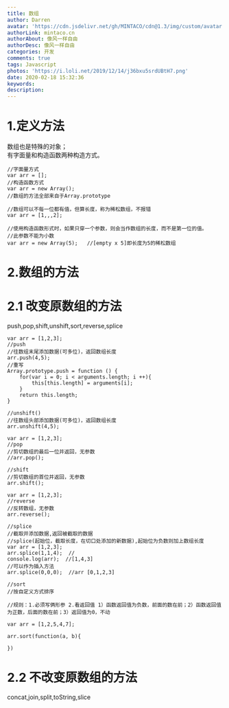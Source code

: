 ```yaml
---
title: 数组
author: Darren
avatar: 'https://cdn.jsdelivr.net/gh/MINTACO/cdn@1.3/img/custom/avatar.jpg'
authorLink: mintaco.cn
authorAbout: 像风一样自由
authorDesc: 像风一样自由
categories: 开发
comments: true
tags: Javascript
photos: 'https://i.loli.net/2019/12/14/j36bxu5srdUBtH7.png'
date: 2020-02-18 15:32:36
keywords:
description:
---
```

# 1.定义方法
数组也是特殊的对象；  
有字面量和构造函数两种构造方式。
```
//字面量方式
var arr = [];
//构造函数方式
var arr = new Array();
//数组的方法全部来自于Array.prototype

//数组可以不每一位都有值，但算长度，称为稀松数组，不报错
var arr = [1,,,2];

//使用构造函数形式时，如果只穿一个参数，则会当作数组的长度，而不是第一位的值。
//此参数不能为小数
var arr = new Array(5);   //[empty x 5]即长度为5的稀松数组

```
# 2.数组的方法
# 2.1 改变原数组的方法
push,pop,shift,unshift,sort,reverse,splice
```
var arr = [1,2,3];
//push
//往数组末尾添加数据(可多位)，返回数组长度
arr.push(4,5);
//重写
Array.prototype.push = function () {
    for(var i = 0; i < arguments.length; i ++){
        this[this.length] = arguments[i];
    }
    return this.length;
}

//unshift()
//往数组头部添加数据(可多位)，返回数组长度
arr.unshift(4,5);
```
```
var arr = [1,2,3];
//pop
//剪切数组的最后一位并返回，无参数
//arr.pop();

//shift
//剪切数组的首位并返回，无参数
arr.shift();
```
```
var arr = [1,2,3];
//reverse
//反转数组，无参数
arr.reverse();  
```
```
//splice
//截取并添加数据,返回被截取的数据
//splice(起始位，截取长度，在切口处添加的新数据),起始位为负数则加上数组长度
var arr = [1,2,3];
arr.splice(1,1,4);  //
console.log(arr);  //[1,4,3]
//可以作为插入方法
arr.splice(0,0,0);  //arr [0,1,2,3]

```
```
//sort
//按自定义方式排序

//规则：1.必须写俩形参 2.看返回值 1）函数返回值为负数，前面的数在前；2）函数返回值为正数，后面的数在前；3）返回值为0，不动

var arr = [1,2,5,4,7];

arr.sort(function(a, b){
    
})
```
# 2.2 不改变原数组的方法
concat,join,split,toString,slice
```
```